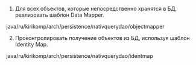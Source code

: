 1. Для всех объектов, которые непосредственно хранятся в БД, реализовать шаблон Data Mapper.

java/ru/kirikomp/arch/persistence/nativquerydao/objectmapper

2. Проконтролировать получение объектов из БД, используя шаблон Identity Map.

java/ru/kirikomp/arch/persistence/nativquerydao/identmap